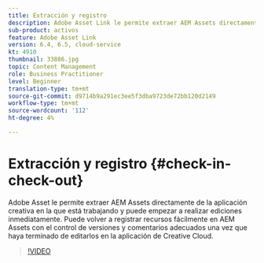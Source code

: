 ```yaml
---
title: Extracción y registro
description: Adobe Asset Link le permite extraer AEM Assets directamente de la aplicación creativa en la que está trabajando y puede empezar a realizar ediciones inmediatamente. Puede volver a registrar recursos fácilmente en AEM Assets con el control de versiones y comentarios adecuados una vez que haya terminado de editarlos en la aplicación de Creative Cloud.
sub-product: activos
feature: Adobe Asset Link
version: 6.4, 6.5, cloud-service
kt: 4910
thumbnail: 33886.jpg
topic: Content Management
role: Business Practitioner
level: Beginner
translation-type: tm+mt
source-git-commit: d9714b9a291ec3ee5f3dba9723de72bb120d2149
workflow-type: tm+mt
source-wordcount: '112'
ht-degree: 4%

---
```



# Extracción y registro {#check-in-check-out}

Adobe Asset le permite extraer AEM Assets directamente de la aplicación creativa en la que está trabajando y puede empezar a realizar ediciones inmediatamente. Puede volver a registrar recursos fácilmente en AEM Assets con el control de versiones y comentarios adecuados una vez que haya terminado de editarlos en la aplicación de Creative Cloud.

>[!VIDEO](https://video.tv.adobe.com/v/33886/?quality=12)
